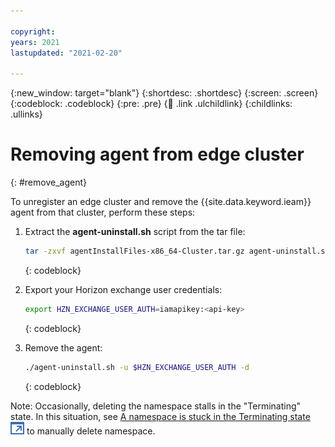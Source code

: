 ```yaml
---

copyright:
years: 2021
lastupdated: "2021-02-20"

---
```


{:new_window: target="blank"}
{:shortdesc: .shortdesc}
{:screen: .screen}
{:codeblock: .codeblock}
{:pre: .pre}
{:child: .link .ulchildlink}
{:childlinks: .ullinks}

# Removing agent from edge cluster
{: #remove_agent}

To unregister an edge cluster and remove the {{site.data.keyword.ieam}} agent from that cluster, perform these steps:

1. Extract the **agent-uninstall.sh** script from the tar file:

   ```bash
   tar -zxvf agentInstallFiles-x86_64-Cluster.tar.gz agent-uninstall.sh
   ```
   {: codeblock}

2. Export your Horizon exchange user credentials:

   ```bash
   export HZN_EXCHANGE_USER_AUTH=iamapikey:<api-key>
   ```
   {: codeblock}

3. Remove the agent:

   ```bash
   ./agent-uninstall.sh -u $HZN_EXCHANGE_USER_AUTH -d
   ```
   {: codeblock}

Note: Occasionally, deleting the namespace stalls in the "Terminating" state. In this situation, see [A namespace is stuck in the Terminating state ![Opens in a new tab](../images/icons/launch-glyph.svg "Opens in a new tab")](https://www.ibm.com/support/knowledgecenter/SSBS6K_3.1.1/troubleshoot/ns_terminating.html) to manually delete namespace.